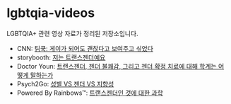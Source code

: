 # lgbtqia-videos
LGBTQIA+ 관련 영상 자료가 정리된 저장소입니다.

- CNN: [팀쿡: 게이가 되어도 괜찮다고 보여주고 싶었다](./cnn/wanted_to_show_kids_it_is_ok_to_be_gay.md)
- storybooth: [저는 트랜스젠더예요](./storybooth/im_transgender.md)
- Doctor Youn: [트랜스젠더, 젠더 불쾌감, 그리고 젠더 확정 치료에 대해 학계는 어떻게 말하는가](./doctor-youn/what-studies-say-about-transgender-gender-dysphoria-and-gender-affirming-care.md)
- Psych2Go: [성별 VS 젠더 VS 지향성](./psych2go/sex_vs_gender_orientation.md)
- Powered By Rainbows™: [트랜스젠더인 것에 대한 과학](./powered_by_rainbows/the_science_of_being_transgender.md)